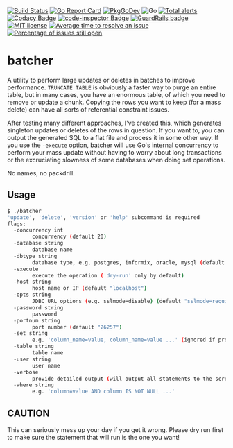 [![Build Status](https://travis-ci.com/SpokeyWheeler/batcher.svg?branch=main)](https://travis-ci.com/SpokeyWheeler/batcher)  [![Go Report Card](https://goreportcard.com/badge/github.com/SpokeyWheeler/batcher)](https://goreportcard.com/report/github.com/SpokeyWheeler/batcher)  [![PkgGoDev](https://pkg.go.dev/badge/github.com/SpokeyWheeler/batcher)](https://pkg.go.dev/github.com/SpokeyWheeler/batcher)  ![Go](https://github.com/SpokeyWheeler/batcher/workflows/Go/badge.svg?branch=main) [![Total alerts](https://img.shields.io/lgtm/alerts/g/SpokeyWheeler/batcher.svg?logo=lgtm&logoWidth=18)](https://lgtm.com/projects/g/SpokeyWheeler/batcher/alerts/)  [![Codacy Badge](https://app.codacy.com/project/badge/Grade/132d19460c42416bb371f98bb0c94fc6)](https://www.codacy.com/gh/SpokeyWheeler/batcher/dashboard?utm_source=github.com&amp;utm_medium=referral&amp;utm_content=SpokeyWheeler/batcher&amp;utm_campaign=Badge_Grade)  [![code-inspector Badge](https://www.code-inspector.com/project/17296/score/svg)](https://www.code-inspector.com/project/17296/score/svg)  [![GuardRails badge](https://api.guardrails.io/v2/badges/SpokeyWheeler/batcher.svg?token=d09c361974cb1acab7d58f925c6a7dd6f9fc6c05dfd43904043a06f382cdc4d7&provider=github)](https://dashboard.guardrails.io/gh/SpokeyWheeler/52652)  [![MIT license](https://img.shields.io/badge/License-MIT-blue.svg)](https://lbesson.mit-license.org/)  [![Average time to resolve an issue](http://isitmaintained.com/badge/resolution/SpokeyWheeler/batcher.svg)](http://isitmaintained.com/project/SpokeyWheeler/batcher "Average time to resolve an issue")  [![Percentage of issues still open](http://isitmaintained.com/badge/open/SpokeyWheeler/batcher.svg)](http://isitmaintained.com/project/SpokeyWheeler/batcher "Percentage of issues still open")

# batcher

A utility to perform large updates or deletes in batches to improve performance. `TRUNCATE TABLE` is obviously a faster way to purge an entire table, but in many cases, you have an enormous table, of which you need to remove or update a chunk. Copying the rows you want to keep (for a mass delete) can have all sorts of referential constraint issues.

After testing many different approaches, I've created this, which generates singleton updates or deletes of the rows in question. If you want to, you can output the generated SQL to a flat file and process it in some other way. If you use the `-execute` option, batcher will use Go's internal concurrency to perform your mass update without having to worry about long transactions or the excruciating slowness of some databases when doing set operations.

No names, no packdrill.

## Usage

```bash
$ ./batcher
'update', 'delete', 'version' or 'help' subcommand is required
flags:
  -concurrency int
    	concurrency (default 20)
  -database string
    	database name
  -dbtype string
    	database type, e.g. postgres, informix, oracle, mysql (default "postgres")
  -execute
    	execute the operation ('dry-run' only by default)
  -host string
    	host name or IP (default "localhost")
  -opts string
    	JDBC URL options (e.g. sslmode=disable) (default "sslmode=require")
  -password string
    	password
  -portnum string
    	port number (default "26257")
  -set string
    	e.g. 'column_name=value, column_name=value ...' (ignored if provided with delete subcommand)
  -table string
    	table name
  -user string
    	user name
  -verbose
    	provide detailed output (will output all statements to the screen)
  -where string
    	e.g. 'column=value AND column IS NOT NULL ...'
```

## CAUTION

This can seriously mess up your day if you get it wrong. Please dry run first to make sure the statement that will run is the one you want!
